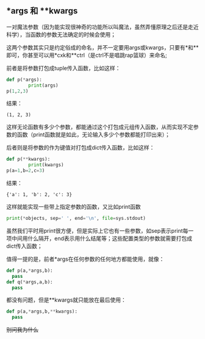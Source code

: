 ## *args 和 **kwargs

一对魔法参数（因为能实现很神奇的功能所以叫魔法，虽然弄懂原理之后还是走近科学），当函数的参数无法确定的时候会使用；



这两个参数其实只是约定俗成的命名，并不一定要用args或kwargs，只要有*和**即可，你甚至可以用\*cxk和\*\*ctrl（是ctrl不是唱跳rap篮球）来命名;



前者是将参数打包成tuple传入函数，比如这样：

```python
def p(*args):
        print(args)
p(1,2,3)
```

结果：

```
(1, 2, 3)
```

这样无论函数有多少个参数，都能通过这个打包成元组传入函数，从而实现不定参数的函数（print函数就是如此，无论输入多少个参数都能打印出来）；



后者则是将参数的作为键值对打包成dict传入函数，比如这样：

```python
def p(**kwargs):
        print(kwargs)
p(a=1,b=2,c=3)
```

结果：

```
{'a': 1, 'b': 2, 'c': 3}
```

这样就能实现一些带上指定参数的函数，又比如print函数

```python
print(*objects, sep=' ', end='\n', file=sys.stdout)
```

虽然我们平时用print很方便，但是实际上它也有一些参数，如sep表示print每一项中间用什么隔开，end表示用什么结尾等；这些配置类型的参数就需要打包成dict传入函数；



值得一提的是，前者*args在任何参数的任何地方都能使用，就像：

```python
def p(a,*args,b):
  pass
def q(*args,a,b):
  pass
```

都没有问题，但是**kwargs就只能放在最后使用：

```python
def p(a,*args,b,**kwargs):
  pass
```

~~别问我为什么~~

